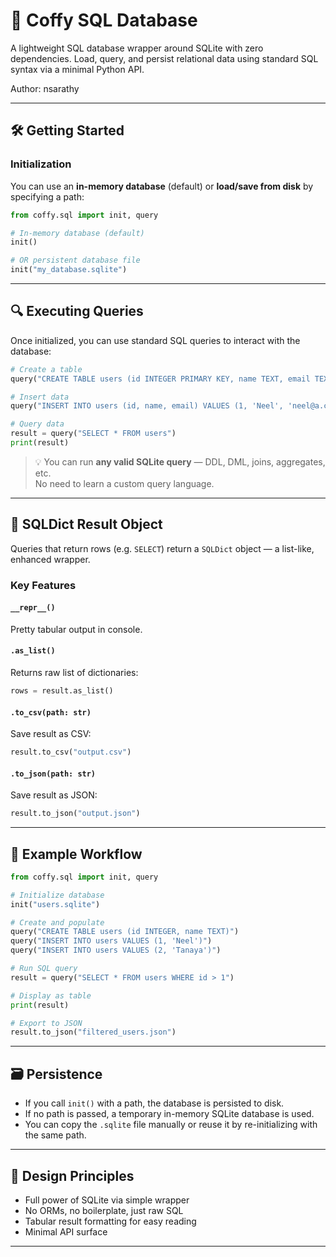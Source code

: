 # 📘 Coffy SQL Database

A lightweight SQL database wrapper around SQLite with zero dependencies. Load, query, and persist relational data using standard SQL syntax via a minimal Python API.

Author: nsarathy

---

## 🛠️ Getting Started

### Initialization

You can use an **in-memory database** (default) or **load/save from disk** by specifying a path:

```python
from coffy.sql import init, query

# In-memory database (default)
init()

# OR persistent database file
init("my_database.sqlite")
```

---

## 🔍 Executing Queries

Once initialized, you can use standard SQL queries to interact with the database:

```python
# Create a table
query("CREATE TABLE users (id INTEGER PRIMARY KEY, name TEXT, email TEXT)")

# Insert data
query("INSERT INTO users (id, name, email) VALUES (1, 'Neel', 'neel@a.com')")

# Query data
result = query("SELECT * FROM users")
print(result)
```

> 💡 You can run **any valid SQLite query** — DDL, DML, joins, aggregates, etc.  
> No need to learn a custom query language.

---

## 📄 SQLDict Result Object

Queries that return rows (e.g. `SELECT`) return a `SQLDict` object — a list-like, enhanced wrapper.

### Key Features

#### `__repr__()`
Pretty tabular output in console.

#### `.as_list()`
Returns raw list of dictionaries:
```python
rows = result.as_list()
```

#### `.to_csv(path: str)`
Save result as CSV:
```python
result.to_csv("output.csv")
```

#### `.to_json(path: str)`
Save result as JSON:
```python
result.to_json("output.json")
```

---

## 🧪 Example Workflow

```python
from coffy.sql import init, query

# Initialize database
init("users.sqlite")

# Create and populate
query("CREATE TABLE users (id INTEGER, name TEXT)")
query("INSERT INTO users VALUES (1, 'Neel')")
query("INSERT INTO users VALUES (2, 'Tanaya')")

# Run SQL query
result = query("SELECT * FROM users WHERE id > 1")

# Display as table
print(result)

# Export to JSON
result.to_json("filtered_users.json")
```

---

## 🗃️ Persistence

- If you call `init()` with a path, the database is persisted to disk.
- If no path is passed, a temporary in-memory SQLite database is used.
- You can copy the `.sqlite` file manually or reuse it by re-initializing with the same path.

---

## 🧼 Design Principles

- Full power of SQLite via simple wrapper
- No ORMs, no boilerplate, just raw SQL
- Tabular result formatting for easy reading
- Minimal API surface

---